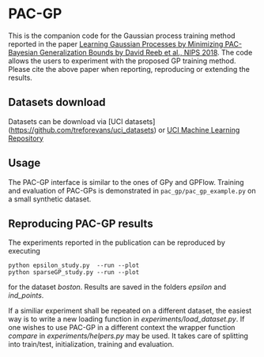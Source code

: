 # PAC-GP

This is the companion code for the Gaussian process training method reported in the paper
[Learning Gaussian Processes by Minimizing PAC-Bayesian Generalization Bounds by David Reeb et al., NIPS 2018](https://papers.nips.cc/paper/7594-learning-gaussian-processes-by-minimizing-pac-bayesian-generalization-bounds).
The code allows the users to experiment with the proposed GP training method.
Please cite the above paper when reporting, reproducing or extending the results.

## Datasets download
  Datasets can be download via [UCI datasets]
(https://github.com/treforevans/uci_datasets) or [UCI Machine Learning Repository](https://archive.ics.uci.edu/ml/datasets.php)

<!-- 
## Requirements

The PAC-GP core code depends on Tensorflow.
For running the experiments, GPflow and sklearn are also required. -->

## Usage

The PAC-GP interface is similar to the ones of GPy and GPFlow.
Training and evaluation of PAC-GPs is demonstrated in `pac_gp/pac_gp_example.py` on a small synthetic dataset.

## Reproducing PAC-GP results

The experiments reported in the publication can be reproduced by executing

```
python epsilon_study.py  --run --plot
python sparseGP_study.py --run --plot
```
for the dataset _boston_. Results are saved in the folders _epsilon_ and _ind_points_.

If a similiar experiment shall be repeated on a different dataset, the easiest way is to write a new loading function in _experiments/load_dataset.py_.
If one wishes to use PAC-GP in a different context the wrapper function _compare_ in _experiments/helpers.py_ may be used. It takes care of splitting into train/test,
initialization, training and evaluation.


